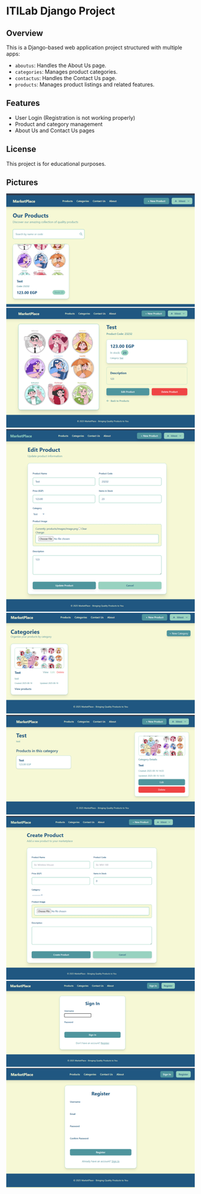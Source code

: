 # ITILab Django Project

## Overview

This is a Django-based web application project structured with multiple apps:

- `aboutus`: Handles the About Us page.
- `categories`: Manages product categories.
- `contactus`: Handles the Contact Us page.
- `products`: Manages product listings and related features.

## Features

- User Login (Registration is not working properly)
- Product and category management
- About Us and Contact Us pages

## License

This project is for educational purposes.

## Pictures

![alt text]({BA44646D-21D6-4D41-A3D5-76A5BF881DC5}.png)
![alt text]({D76A9B65-7C0C-4097-8B8A-2C1ADE918378}.png)
![alt text]({277E16E6-B67F-4B09-8871-0F777340BE88}.png)
![alt text]({26835D73-6CE4-4A6C-BD51-584FE606FCCB}.png)
![alt text]({44188CEB-EC8F-44A8-A1A5-2EC7890B0133}.png)
![alt text]({A252D895-1374-40D9-A600-36D80D8BA363}.png)
![alt text]({6FAFC027-C8E6-4E50-AFCB-98C948D29959}.png)
![alt text]({7FBCCD60-3879-4CE8-9158-4820CD1B2435}.png)